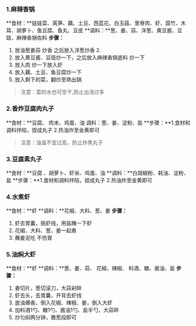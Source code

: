 ### 1.麻辣香锅

**食材：**娃娃菜、莴笋、藕、土豆、西蓝花、白玉菇、里脊肉、虾、腐竹、木耳、胡萝卜、鱼豆腐、鱼丸、豆皮
**调料：**葱、姜、蒜、洋葱、黄豆酱、豆豉、麻辣香锅佐料
**步骤：**

1. 放油葱姜蒜 炒香 之后放入洋葱炒香      2.
2. 放入黄豆酱、豆豉炒一下，之后放入麻辣香锅底料 炒一下     
3. 放入肉 炒一下放入虾      
4. 放入藕、土豆、鱼豆腐炒一下      
5. 放入剩下的菜，翻炒至熟出锅

> 注意：菜的水也可空干,防止出汤过多



### 2.香炸豆腐肉丸子

**食材：**豆腐、 肉末、鸡蛋、油
调料：葱、姜、淀粉、盐
**步骤：**1.食材和调料拌陷，捏成丸子      2.热油炸至金黄即可

> 注意：油温不宜过高，防止炸黑丸子

### 3.豆腐素丸子

**食材：**豆腐 、胡萝卜、虾米、鸡蛋、油
**调料：**白胡椒粉、耗油、淀粉、盐
**步骤：**1.食材和调料拌陷，捏成丸子      2.热油炸至金黄即可



### 4.水煮虾

**食材：**虾
**调料：**花椒、大料、葱、姜
**步骤：**

1. 虾去胃囊，挑虾线，用盐腌一下虾      
2. 花椒、大料、葱、姜一起煮      
3. 蘸姜泥吃 不伤胃

### 5.油焖大虾

**食材：**虾
**调料：**葱、姜、蒜、  花椒、辣椒、  料酒、糖、酱油、盐
**步骤：**

1. 姜切片，葱切滚刀，大蒜剁碎    
2. 虾去头，去胃囊，开背去虾线       
3. 底油爆香，倒入花椒、辣椒、姜，倒入大虾      
4. 加料酒1勺、糖1勺、酱油1勺、盐半勺，大蒜碎     
5. 炒匀焖两分钟，撒葱段即可

